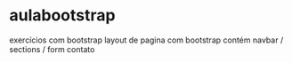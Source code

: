 # aulabootstrap
exercícios com bootstrap
layout de pagina com bootstrap 
contém navbar / sections / form contato
